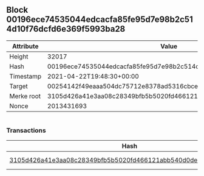 ## Block 00196ece74535044edcacfa85fe95d7e98b2c514d10f76dcfd6e369f5993ba28

Attribute | Value
--- | ---
Height | 32017
Hash | 00196ece74535044edcacfa85fe95d7e98b2c514d10f76dcfd6e369f5993ba28
Timestamp | 2021-04-22T19:48:30+00:00
Target | 00254142f49eaaa504dc75712e8378ad5316cbcead634704b3734b6271167cc4
Merke root | 3105d426a41e3aa08c28349bfb5b5020fd466121abb540d0deeae745d15a1e5e
Nonce | 2013431693

```

```

### Transactions

Hash | Amount
--- | ---
[3105d426a41e3aa08c28349bfb5b5020fd466121abb540d0deeae745d15a1e5e](3105d426a41e3aa08c28349bfb5b5020fd466121abb540d0deeae745d15a1e5e.md) | 10.00000000 SKEPTI 
